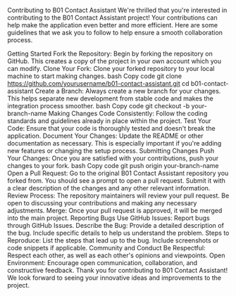 Contributing to B01 Contact Assistant
We're thrilled that you're interested in contributing to the B01 Contact Assistant project! Your contributions can help make the application even better and more efficient. Here are some guidelines that we ask you to follow to help ensure a smooth collaboration process.

Getting Started
Fork the Repository: Begin by forking the repository on GitHub. This creates a copy of the project in your own account which you can modify.
Clone Your Fork: Clone your forked repository to your local machine to start making changes.
bash
Copy code
git clone https://github.com/yourusername/b01-contact-assistant.git
cd b01-contact-assistant
Create a Branch: Always create a new branch for your changes. This helps separate new development from stable code and makes the integration process smoother.
bash
Copy code
git checkout -b your-branch-name
Making Changes
Code Consistently: Follow the coding standards and guidelines already in place within the project.
Test Your Code: Ensure that your code is thoroughly tested and doesn't break the application.
Document Your Changes: Update the README or other documentation as necessary. This is especially important if you're adding new features or changing the setup process.
Submitting Changes
Push Your Changes: Once you are satisfied with your contributions, push your changes to your fork.
bash
Copy code
git push origin your-branch-name
Open a Pull Request: Go to the original B01 Contact Assistant repository you forked from. You should see a prompt to open a pull request. Submit it with a clear description of the changes and any other relevant information.
Review Process: The repository maintainers will review your pull request. Be open to discussing your contributions and making any necessary adjustments.
Merge: Once your pull request is approved, it will be merged into the main project.
Reporting Bugs
Use GitHub Issues: Report bugs through GitHub Issues.
Describe the Bug: Provide a detailed description of the bug. Include specific details to help us understand the problem.
Steps to Reproduce: List the steps that lead up to the bug. Include screenshots or code snippets if applicable.
Community and Conduct
Be Respectful: Respect each other, as well as each other's opinions and viewpoints.
Open Environment: Encourage open communication, collaboration, and constructive feedback.
Thank you for contributing to B01 Contact Assistant! We look forward to seeing your innovative ideas and improvements to the project.
